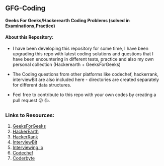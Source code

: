 ## GFG-Coding

**Geeks For Geeks/Hackerearth Coding Problems (solved in Examinations,Practice)**


#### About this Repository:
+ I have been developing this repository for some time, I have been upgrading this repo with latest coding solutions and questions that I have been encountering in different tests, practice and also my own personal collection (Hackerearth + GeeksForGeeks)

+ The Coding questions from other platforms like codechef, hackerrank, interviewBit are also included here - directories are created separately for different data structures.

+ Feel free to contribute to this repo with your own codes by creating a pull request 😛 👍.



### Links to Resources:
1. [GeeksForGeeks](https://practice.geeksforgeeks.org/)
2. [HackerEarth](https://www.hackerearth.com/challenges/)
3. [HackerRank](https://www.hackerrank.com/interview/interview-preparation-kit)
4. [InterviewBit](https://www.interviewbit.com/practice/)
5. [Interviewing.io](https://interviewing.io/)
6. [Codechef](https://www.codechef.com/problems/school)
7. [Coderbyte](https://coderbyte.com/challenges)
